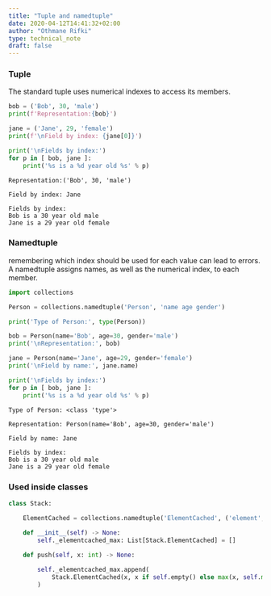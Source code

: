 ```yaml
---
title: "Tuple and namedtuple"
date: 2020-04-12T14:41:32+02:00
author: "Othmane Rifki"
type: technical_note
draft: false
---
```

### Tuple
The standard tuple uses numerical indexes to access its members. 


```python
bob = ('Bob', 30, 'male')
print(f'Representation:{bob}')

jane = ('Jane', 29, 'female')
print(f'\nField by index: {jane[0]}')

print('\nFields by index:')
for p in [ bob, jane ]:
    print('%s is a %d year old %s' % p)
```

    Representation:('Bob', 30, 'male')
    
    Field by index: Jane
    
    Fields by index:
    Bob is a 30 year old male
    Jane is a 29 year old female


### Namedtuple
remembering which index should be used for each value can lead to errors. A namedtuple assigns names, as well as the numerical index, to each member.


```python
import collections

Person = collections.namedtuple('Person', 'name age gender')

print('Type of Person:', type(Person))

bob = Person(name='Bob', age=30, gender='male')
print('\nRepresentation:', bob)

jane = Person(name='Jane', age=29, gender='female')
print('\nField by name:', jane.name)

print('\nFields by index:')
for p in [ bob, jane ]:
    print('%s is a %d year old %s' % p)
```

    Type of Person: <class 'type'>
    
    Representation: Person(name='Bob', age=30, gender='male')
    
    Field by name: Jane
    
    Fields by index:
    Bob is a 30 year old male
    Jane is a 29 year old female


### Used inside classes


```python
class Stack:

    ElementCached = collections.namedtuple('ElementCached', ('element', 'max'))

    def __init__(self) -> None:
        self._elementcached_max: List[Stack.ElementCached] = []
    
    def push(self, x: int) -> None:

        self._elementcached_max.append(
            Stack.ElementCached(x, x if self.empty() else max(x, self.max()))
        )
```
